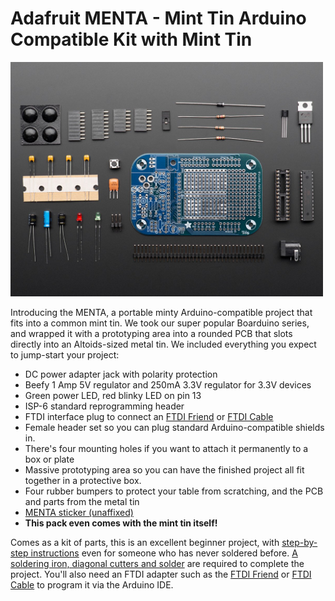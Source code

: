# Adafruit MENTA - Mint Tin Arduino Compatible Kit with Mint Tin

<a href="http://www.adafruit.com/products/795"><img src="assets/image.jpg?raw=true" width="500px"></a>

Introducing the MENTA, a portable minty Arduino-compatible project that fits into a common mint tin. We took our super popular Boarduino series, and wrapped it with a prototyping area into a rounded PCB that slots directly into an Altoids-sized metal tin. We included everything you expect to jump-start your project:

- DC power adapter jack with polarity protection
- Beefy 1 Amp 5V regulator and 250mA 3.3V regulator for 3.3V devices
- Green power LED, red blinky LED on pin 13
- ISP-6 standard reprogramming header
- FTDI interface plug to connect an [FTDI Friend](http://www.adafruit.com/products/284) or [FTDI Cable](https://www.adafruit.com/products/70)
- Female header set so you can plug standard Arduino-compatible shields in.
- There's four mounting holes if you want to attach it permanently to a box or plate
- Massive prototyping area so you can have the finished project all fit together in a protective box.
- Four rubber bumpers to protect your table from scratching, and the PCB and parts from the metal tin
- [MENTA sticker (unaffixed)](http://www.adafruit.com/products/873)
- __This pack even comes with the mint tin itself!__

Comes as a kit of parts, this is an excellent beginner project, with [step-by-step instructions](http://ladyada.net/make/menta/index.html) even for someone who has never soldered before. [A soldering iron, diagonal cutters and solder](https://www.adafruit.com/category/8) are required to complete the project. You'll also need an FTDI adapter such as the [FTDI Friend](http://www.adafruit.com/products/284) or [FTDI Cable](https://www.adafruit.com/products/70) to program it via the Arduino IDE.
